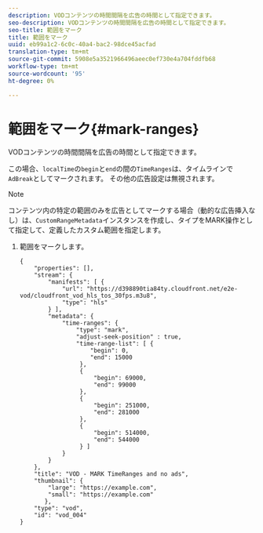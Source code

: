 ```yaml
---
description: VODコンテンツの時間間隔を広告の時間として指定できます。
seo-description: VODコンテンツの時間間隔を広告の時間として指定できます。
seo-title: 範囲をマーク
title: 範囲をマーク
uuid: eb99a1c2-6c0c-40a4-bac2-98dce45acfad
translation-type: tm+mt
source-git-commit: 5908e5a3521966496aeec0ef730e4a704fddfb68
workflow-type: tm+mt
source-wordcount: '95'
ht-degree: 0%

---
```



# 範囲をマーク{#mark-ranges}

VODコンテンツの時間間隔を広告の時間として指定できます。

この場合、`localTime`の`begin`と`end`の間の`TimeRanges`は、タイムラインで`AdBreak`としてマークされます。 その他の広告設定は無視されます。

>[!NOTE]
>
>コンテンツ内の特定の範囲のみを広告としてマークする場合（動的な広告挿入なし）は、`CustomRangeMetadata`インスタンスを作成し、タイプをMARK操作として指定して、定義したカスタム範囲を指定します。

1. 範囲をマークします。

   ```
   {   
       "properties": [],
       "stream": {
           "manifests": [ {
               "url": "https://d398890tia84ty.cloudfront.net/e2e-vod/cloudfront_vod_hls_tos_30fps.m3u8",
               "type": "hls"
           } ],
           "metadata": {
               "time-ranges": {
                   "type": "mark",
                   "adjust-seek-position" : true,   
                   "time-range-list": [ {
                       "begin": 0,
                       "end": 15000
                    },
                    {
                        "begin": 69000,
                        "end": 99000
                    },
                    {
                        "begin": 251000,
                        "end": 281000
                    },
                    {
                        "begin": 514000,
                        "end": 544000
                    } ]
               }
           }           
       },   
       "title": "VOD - MARK TimeRanges and no ads",
       "thumbnail": {
           "large": "https://example.com",
           "small": "https://example.com"
          },
       "type": "vod",
       "id": "vod_004"
   }
   ```

